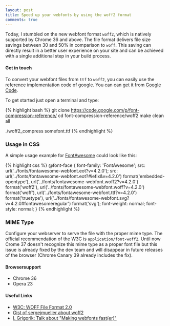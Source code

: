 ```yaml
---
layout: post
title: Speed up your webfonts by using the woff2 format
comments: true
---
```


Today, I stumbled on the new webfont format `woff2`, which is natively supported by Chrome 36 and above. The file format
 delivers file size savings between 30 and 50% in comparison to `woff`. This saving can directly result in a better user experience
 on your site and can be achieved with a single additional step in your build process.

#### Get in touch

To convert your webfont files from `ttf` to `woff2`, you can easily use the reference implementation code of google. You can
can get it from [Google Code](https://code.google.com/p/font-compression-reference/).

To get started just open a terminal and type:

{% highlight bash %}
git clone https://code.google.com/p/font-compression-reference/
cd font-compression-reference/woff2
make clean all

./woff2_compress somefont.ttf
{% endhighlight %}

### Usage in CSS

A simple usage example for [FontAwesome](http://fontawesome.io) could look like this:

{% highlight css %}
@font-face {
  font-family: 'FontAwesome';
  src: url('../fonts/fontawesome-webfont.eot?v=4.2.0');
  src:  url('../fonts/fontawesome-webfont.eot?#iefix&v=4.2.0') format('embedded-opentype'),
        url('../fonts/fontawesome-webfont.woff2?v=4.2.0') format('woff2'),
        url('../fonts/fontawesome-webfont.woff?v=4.2.0') format('woff'),
        url('../fonts/fontawesome-webfont.ttf?v=4.2.0') format('truetype'),
        url('../fonts/fontawesome-webfont.svg?v=4.2.0#fontawesomeregular') format('svg');
  font-weight: normal;
  font-style: normal;
}
{% endhighlight %}

### MIME Type

Configure your webserver to serve the file with the proper mime type. The official recommendation of the W3C is `application/font-woff2`.
Until now Crome 37 doesn't recognize this mime type as a proper font file but this issue is already fixed by the dev team and will
disappear in future releases of the browser (Chrome Canary 39 already includes the fix).

#### Browsersupport

- Chrome 36
- Opera 23

#### Useful Links

- [W3C: WOFF File Format 2.0](http://www.w3.org/TR/WOFF2/)
- [Gist of sergejmueller about woff2](https://gist.github.com/sergejmueller/cf6b4f2133bcb3e2f64a)
- [I. Grigorik: Talk about "Making webfonts fast(er)"](https://docs.google.com/presentation/d/10QJ_GABjwzfwUb5DZ3DULdv82k74QdPArkovYJZ-glc/present#slide=id.p19)
